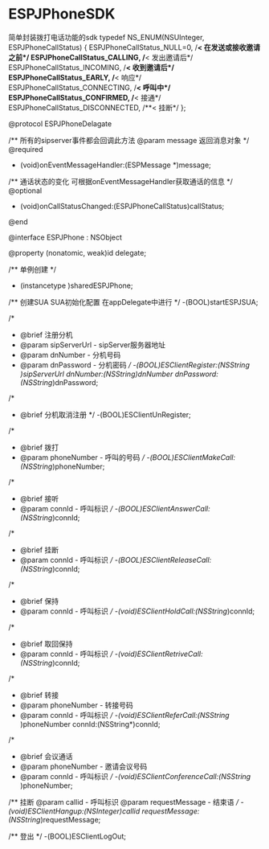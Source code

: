 # ESPJPhoneSDK
简单封装拨打电话功能的sdk
typedef NS_ENUM(NSUInteger, ESPJPhoneCallStatus) {
    ESPJPhoneCallStatus_NULL=0,           /**< 在发送或接收邀请之前*/
    ESPJPhoneCallStatus_CALLING,          /**< 发出邀请后*/
    ESPJPhoneCallStatus_INCOMING,         /**< 收到邀请后*/
    ESPJPhoneCallStatus_EARLY,            /**< 响应*/
    ESPJPhoneCallStatus_CONNECTING,       /**< 呼叫中*/
    ESPJPhoneCallStatus_CONFIRMED,        /**< 接通*/
    ESPJPhoneCallStatus_DISCONNECTED,     /**< 挂断*/
};



@protocol ESPJPhoneDelagate <NSObject>

/**
 所有的sipserver事件都会回调此方法
 @param message 返回消息对象
 */
@required
- (void)onEventMessageHandler:(ESPMessage *)message;


/**
 通话状态的变化 可根据onEventMessageHandler获取通话的信息
 */
@optional
- (void)onCallStatusChanged:(ESPJPhoneCallStatus)callStatus;

@end

@interface ESPJPhone : NSObject


@property (nonatomic, weak)id<ESPJPhoneDelagate> delegate;


/**
 单例创建
 */
+ (instancetype )sharedESPJPhone;


/**
 创建SUA
 SUA初始化配置
 在appDelegate中进行
 */
-(BOOL)startESPJSUA;

/*
 * @brief 注册分机
 * @param sipServerUrl - sipServer服务器地址
 * @param dnNumber - 分机号码
 * @param dnPassword - 分机密码
 */
-(BOOL)ESClientRegister:(NSString *)sipServerUrl dnNumber:(NSString*)dnNumber dnPassword:(NSString*)dnPassword;

/*
 * @brief 分机取消注册
 */
-(BOOL)ESClientUnRegister;


/*
 * @brief 拨打
 * @param phoneNumber - 呼叫的号码
 */
-(BOOL)ESClientMakeCall:(NSString*)phoneNumber;

/*
 * @brief 接听
 * @param connId - 呼叫标识
 */
-(BOOL)ESClientAnswerCall:(NSString*)connId;

/*
 * @brief 挂断
 * @param connId - 呼叫标识
 */
-(BOOL)ESClientReleaseCall:(NSString*)connId;

/*
 * @brief 保持
 * @param connId - 呼叫标识
 */
-(void)ESClientHoldCall:(NSString*)connId;

/*
 * @brief 取回保持
 * @param connId - 呼叫标识
 */
-(void)ESClientRetriveCall:(NSString*)connId;

/*
 * @brief 转接
 * @param phoneNumber - 转接号码
 * @param connId - 呼叫标识
 */
-(void)ESClientReferCall:(NSString* )phoneNumber connId:(NSString*)connId;


/*
 * @brief 会议通话
 * @param phoneNumber - 邀请会议号码
 * @param connId - 呼叫标识
 */
-(void)ESClientConferenceCall:(NSString* )phoneNumber;


/**
 挂断
 @param callid - 呼叫标识
 @param requestMessage - 结束语
 */
-(void)ESClientHangup:(NSInteger)callid requestMessage:(NSString*)requestMessage;



/**
 登出
 */
-(BOOL)ESClientLogOut;
